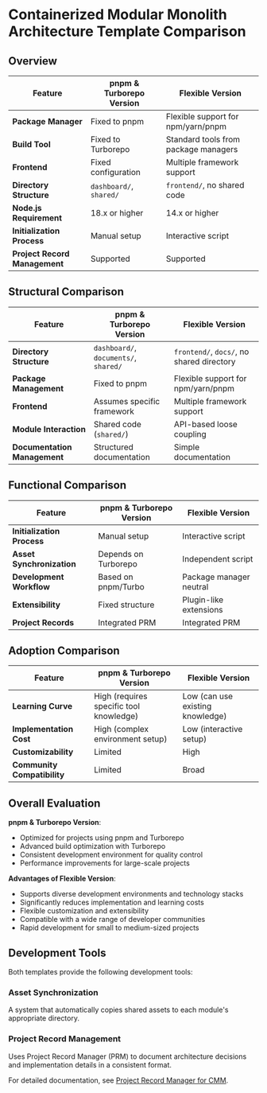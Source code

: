 # Containerized Modular Monolith Architecture Template Comparison

## Overview

| Feature | pnpm & Turborepo Version | Flexible Version |
|---------|--------------------------|------------------|
| **Package Manager** | Fixed to pnpm | Flexible support for npm/yarn/pnpm |
| **Build Tool** | Fixed to Turborepo | Standard tools from package managers |
| **Frontend** | Fixed configuration | Multiple framework support |
| **Directory Structure** | `dashboard/`, `shared/` | `frontend/`, no shared code |
| **Node.js Requirement** | 18.x or higher | 14.x or higher |
| **Initialization Process** | Manual setup | Interactive script |
| **Project Record Management** | Supported | Supported |

## Structural Comparison

| Feature | pnpm & Turborepo Version | Flexible Version |
|---------|--------------------------|------------------|
| **Directory Structure** | `dashboard/`, `documents/`, `shared/` | `frontend/`, `docs/`, no shared directory |
| **Package Management** | Fixed to pnpm | Flexible support for npm/yarn/pnpm |
| **Frontend** | Assumes specific framework | Multiple framework support |
| **Module Interaction** | Shared code (`shared/`) | API-based loose coupling |
| **Documentation Management** | Structured documentation | Simple documentation |

## Functional Comparison

| Feature | pnpm & Turborepo Version | Flexible Version |
|---------|--------------------------|------------------|
| **Initialization Process** | Manual setup | Interactive script |
| **Asset Synchronization** | Depends on Turborepo | Independent script |
| **Development Workflow** | Based on pnpm/Turbo | Package manager neutral |
| **Extensibility** | Fixed structure | Plugin-like extensions |
| **Project Records** | Integrated PRM | Integrated PRM |

## Adoption Comparison

| Feature | pnpm & Turborepo Version | Flexible Version |
|---------|--------------------------|------------------|
| **Learning Curve** | High (requires specific tool knowledge) | Low (can use existing knowledge) |
| **Implementation Cost** | High (complex environment setup) | Low (interactive setup) |
| **Customizability** | Limited | High |
| **Community Compatibility** | Limited | Broad |

## Overall Evaluation

**pnpm & Turborepo Version**:
- Optimized for projects using pnpm and Turborepo
- Advanced build optimization with Turborepo
- Consistent development environment for quality control
- Performance improvements for large-scale projects

**Advantages of Flexible Version**:
- Supports diverse development environments and technology stacks
- Significantly reduces implementation and learning costs
- Flexible customization and extensibility
- Compatible with a wide range of developer communities
- Rapid development for small to medium-sized projects

## Development Tools

Both templates provide the following development tools:

### Asset Synchronization

A system that automatically copies shared assets to each module's appropriate directory.

### Project Record Management

Uses Project Record Manager (PRM) to document architecture decisions and implementation details in a consistent format.

For detailed documentation, see [Project Record Manager for CMM](./documents/tools/project-record-manager_en.md).
